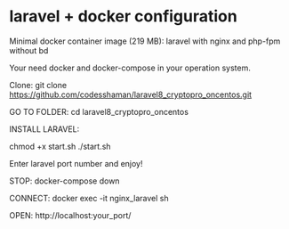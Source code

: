 # laravel + docker configuration
Minimal docker container image (219 MB): laravel with nginx and php-fpm without bd

Your need docker and docker-compose in your operation system.

Clone: git clone https://github.com/codesshaman/laravel8_cryptopro_oncentos.git

GO TO FOLDER:
cd laravel8_cryptopro_oncentos

INSTALL LARAVEL:

chmod +x start.sh
./start.sh

Enter laravel port number and enjoy!

STOP:
docker-compose down

CONNECT:
docker exec -it nginx_laravel sh

OPEN:
http://localhost:your_port/
